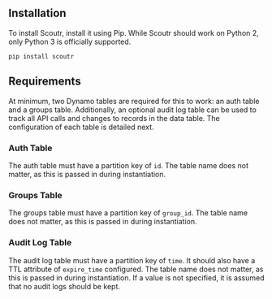 ## Installation

To install Scoutr, install it using Pip. While Scoutr should work on Python 2, only Python 3 is officially supported.

```
pip install scoutr
```

## Requirements

At minimum, two Dynamo tables are required for this to work: an auth table and a groups table. Additionally, an optional
audit log table can be used to track all API calls and changes to records in the data table. The configuration of
each table is detailed next.

### Auth Table
The auth table must have a partition key of `id`. The table name does not matter, as this is passed in during
instantiation.

### Groups Table
The groups table must have a partition key of `group_id`. The table name does not matter, as this is passed in during
instantiation.

### Audit Log Table
The audit log table must have a partition key of `time`. It should also have a TTL attribute of `expire_time`
configured. The table name does not matter, as this is passed in during instantiation. If a value is not specified, it
is assumed that no audit logs should be kept.
